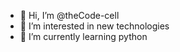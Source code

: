 - 👋 Hi, I’m @theCode-cell
- 👀 I’m interested in new technologies
- 🌱 I’m currently learning python

<!---
theCode-cell/theCode-cell is a ✨ special ✨ repository because its `README.md` (this file) appears on your GitHub profile.
You can click the Preview link to take a look at your changes.
--->
